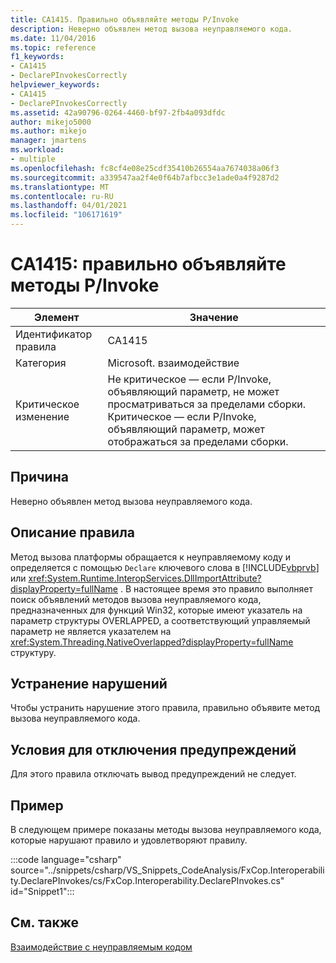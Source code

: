 ```yaml
---
title: CA1415. Правильно объявляйте методы P/Invoke
description: Неверно объявлен метод вызова неуправляемого кода.
ms.date: 11/04/2016
ms.topic: reference
f1_keywords:
- CA1415
- DeclarePInvokesCorrectly
helpviewer_keywords:
- CA1415
- DeclarePInvokesCorrectly
ms.assetid: 42a90796-0264-4460-bf97-2fb4a093dfdc
author: mikejo5000
ms.author: mikejo
manager: jmartens
ms.workload:
- multiple
ms.openlocfilehash: fc8cf4e08e25cdf35410b26554aa7674038a06f3
ms.sourcegitcommit: a339547aa2f4e0f64b7afbcc3e1ade0a4f9287d2
ms.translationtype: MT
ms.contentlocale: ru-RU
ms.lasthandoff: 04/01/2021
ms.locfileid: "106171619"
---
```

# <a name="ca1415-declare-pinvokes-correctly"></a>CA1415: правильно объявляйте методы P/Invoke

|Элемент|Значение|
|-|-|
|Идентификатор правила|CA1415|
|Категория|Microsoft. взаимодействие|
|Критическое изменение|Не критическое — если P/Invoke, объявляющий параметр, не может просматриваться за пределами сборки. Критическое — если P/Invoke, объявляющий параметр, может отображаться за пределами сборки.|

## <a name="cause"></a>Причина
Неверно объявлен метод вызова неуправляемого кода.

## <a name="rule-description"></a>Описание правила
Метод вызова платформы обращается к неуправляемому коду и определяется с помощью `Declare` ключевого слова в [!INCLUDE[vbprvb](../code-quality/includes/vbprvb_md.md)] или <xref:System.Runtime.InteropServices.DllImportAttribute?displayProperty=fullName> . В настоящее время это правило выполняет поиск объявлений методов вызова неуправляемого кода, предназначенных для функций Win32, которые имеют указатель на параметр структуры OVERLAPPED, а соответствующий управляемый параметр не является указателем на <xref:System.Threading.NativeOverlapped?displayProperty=fullName> структуру.

## <a name="how-to-fix-violations"></a>Устранение нарушений
Чтобы устранить нарушение этого правила, правильно объявите метод вызова неуправляемого кода.

## <a name="when-to-suppress-warnings"></a>Условия для отключения предупреждений
Для этого правила отключать вывод предупреждений не следует.

## <a name="example"></a>Пример
В следующем примере показаны методы вызова неуправляемого кода, которые нарушают правило и удовлетворяют правилу.

:::code language="csharp" source="../snippets/csharp/VS_Snippets_CodeAnalysis/FxCop.Interoperability.DeclarePInvokes/cs/FxCop.Interoperability.DeclarePInvokes.cs" id="Snippet1":::

## <a name="see-also"></a>См. также
[Взаимодействие с неуправляемым кодом](/dotnet/framework/interop/index)
